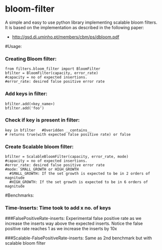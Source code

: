 # bloom-filter
A simple and easy to use python library implementing scalable bloom filters. It is based on the implementation as described in the following paper:
* http://gsd.di.uminho.pt/members/cbm/ps/dbloom.pdf

#Usage:
### Creating Bloom filter:
```
from filters.bloom_filter import BloomFilter
bfilter = BloomFilter(capacity, error_rate)
#capacity = no of expected insertions.
#error_rate: desired false positive error rate
```
### Add keys in filter:
```
bfilter.add(<key_name>)
bfilter.add('foo')
```

### Check if key is present in filter:
```
key in bfilter   #Overidden __contains__
# returns true(with expected false positive rate) or false
```

### Create Scalable bloom filter:
```
bfilter = ScalableBloomFilter(capacity, error_rate, mode)
#capacity = no of expected insertions.
#error_rate: desired false positive error rate
#mode: SMALL_GROWTH or HIGH_GROWTH
  #SMALL_GROWTH: If the set growth is expected to be in 2 orders of magnitude 
  #HIGH_GROWTH: If the set growth is expected to be in 6 orders of magnitude
```

#Benchmarks:
### Time-Inserts: Time took to add x no. of keys

###FalsePositiveRate-inserts: Experimental false positive rate as we increase the inserts way above the expected inserts. Notice the false positive rate reaches 1 as we increase the inserts by 10x

###Scalable-FalsePositiveRate-inserts: Same as 2nd benchmark but with scalable bloom filter


